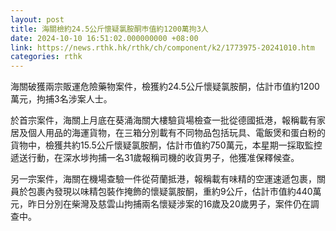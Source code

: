 ```yaml
---
layout: post
title: 海關檢約24.5公斤懷疑氯胺酮巿值約1200萬拘3人
date: 2024-10-10 16:51:02.000000000 +08:00
link: https://news.rthk.hk/rthk/ch/component/k2/1773975-20241010.htm
categories: rthk
---
```


海關破獲兩宗販運危險藥物案件，檢獲約24.5公斤懷疑氯胺酮，估計市值約1200萬元，拘捕3名涉案人士。

於首宗案件，海關上月底在葵涌海關大樓驗貨場檢查一批從德國抵港，報稱載有家居及個人用品的海運貨物，在三箱分別載有不同物品包括玩具、電飯煲和蛋白粉的貨物中，檢獲共約15.5公斤懷疑氯胺酮，估計市值約750萬元，本星期一採取監控遞送行動，在深水埗拘捕一名31歲報稱司機的收貨男子，他獲准保釋候查。

另一宗案件，海關在機場查驗一件從荷蘭抵港，報稱載有味精的空運速遞包裹，關員於包裹內發現以味精包裝作掩飾的懷疑氯胺酮，重約9公斤，估計市值約440萬元，昨日分別在柴灣及慈雲山拘捕兩名懷疑涉案的16歲及20歲男子，案件仍在調查中。
